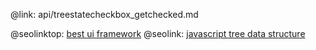 @link: api/treestatecheckbox_getchecked.md

@seolinktop: [best ui framework](https://webix.com)
@seolink: [javascript tree data structure](https://webix.com/widget/tree/)